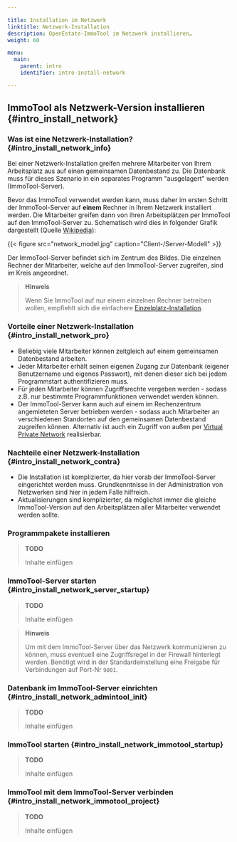 ```yaml
---

title: Installation im Netzwerk
linktitle: Netzwerk-Installation
description: OpenEstate-ImmoTool im Netzwerk installieren…
weight: 60

menu:
  main:
    parent: intro
    identifier: intro-install-network

---
```


## ImmoTool als Netzwerk-Version installieren {#intro_install_network}


### Was ist eine Netzwerk-Installation? {#intro_install_network_info}

Bei einer Netzwerk-Installation greifen mehrere Mitarbeiter von Ihrem Arbeitsplatz aus auf einen gemeinsamen Datenbestand zu. Die Datenbank muss für dieses Szenario in ein separates Programm "ausgelagert" werden (ImmoTool-Server).

Bevor das ImmoTool verwendet werden kann, muss daher im ersten Schritt der ImmoTool-Server auf **einem** Rechner in Ihrem Netzwerk installiert werden. Die Mitarbeiter greifen dann von ihren Arbeitsplätzen per ImmoTool auf den ImmoTool-Server zu. Schematisch wird dies in folgender Grafik dargestellt (Quelle [Wikipedia](http://de.wikipedia.org/wiki/Client-Server-Modell)):

{{< figure src="network_model.jpg" caption="Client-/Server-Modell" >}}

Der ImmoTool-Server befindet sich im Zentrum des Bildes. Die einzelnen Rechner der Mitarbeiter, welche auf den ImmoTool-Server zugreifen, sind im Kreis angeordnet.

> **Hinweis**
>
> Wenn Sie ImmoTool auf nur einem einzelnen Rechner betreiben wollen, empfiehlt sich die einfachere [Einzelplatz-Installation](install_local.md#intro_install_local).


### Vorteile einer Netzwerk-Installation {#intro_install_network_pro}

-   Beliebig viele Mitarbeiter können zeitgleich auf einem gemeinsamen Datenbestand arbeiten.
-   Jeder Mitarbeiter erhält seinen eigenen Zugang zur Datenbank (eigener Benutzername und eigenes Passwort), mit denen dieser sich bei jedem Programmstart authentifizieren muss.
-   Für jeden Mitarbeiter können Zugriffsrechte vergeben werden - sodass z.B. nur bestimmte Programmfunktionen verwendet werden können.
-   Der ImmoTool-Server kann auch auf einem im Rechenzentrum angemieteten Server betrieben werden - sodass auch Mitarbeiter an verschiedenen Standorten auf den gemeinsamen Datenbestand zugreifen können. Alternativ ist auch ein Zugriff von außen per [Virtual Private Network](http://de.wikipedia.org/wiki/Virtual_Private_Network) realisierbar.


### Nachteile einer Netzwerk-Installation {#intro_install_network_contra}

-   Die Installation ist komplizierter, da hier vorab der ImmoTool-Server eingerichtet werden muss. Grundkenntnisse in der Administration von Netzwerken sind hier in jedem Falle hilfreich.
-   Aktualisierungen sind komplizierter, da möglichst immer die gleiche ImmoTool-Version auf den Arbeitsplätzen aller Mitarbeiter verwendet werden sollte.


### Programmpakete installieren

> **TODO**
>
> Inhalte einfügen


### ImmoTool-Server starten {#intro_install_network_server_startup}

> **TODO**
>
> Inhalte einfügen

> **Hinweis**
>
> Um mit dem ImmoTool-Server über das Netzwerk kommunizieren zu können, muss eventuell eine Zugriffsregel in der Firewall hinterlegt werden. Benötigt wird in der Standardeinstellung eine Freigabe für Verbindungen auf Port-Nr `9001`.


### Datenbank im ImmoTool-Server einrichten {#intro_install_network_admintool_init}

> **TODO**
>
> Inhalte einfügen


### ImmoTool starten {#intro_install_network_immotool_startup}

> **TODO**
>
> Inhalte einfügen


### ImmoTool mit dem ImmoTool-Server verbinden {#intro_install_network_immotool_project}

> **TODO**
>
> Inhalte einfügen
